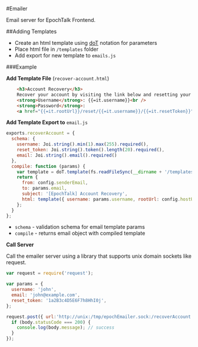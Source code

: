 #Emailer

Email server for EpochTalk Frontend.

##Adding Templates
* Create an html template using [doT](http://olado.github.io/doT/index.html) notation for parameters
* Place html file in `/templates` folder
* Add export for new template to `emails.js`

###Example

**Add Template File** (`recover-account.html`)
```html
    <h3>Account Recovery</h3>
    Recover your account by visiting the link below and resetting your password:<br /><br />
    <strong>Username</strong>: {{=it.username}}<br />
    <strong>Password</strong>:
    <a href="{{=it.rootUrl}}/reset/{{=it.username}}/{{=it.resetToken}}">Reset</a>
```

**Add Template Export to** `email.js`
```js
exports.recoverAccount = {
  schema: {
    username: Joi.string().min(1).max(255).required(),
    reset_token: Joi.string().token().length(20).required(),
    email: Joi.string().email().required()
  },
  compile: function (params) {
    var template = doT.template(fs.readFileSync(__dirname + '/templates/recover-account.html'));
    return {
      from: config.senderEmail,
      to: params.email,
      subject: '[EpochTalk] Account Recovery',
      html: template({ username: params.username, rootUrl: config.hostUrl, resetToken: params.resetToken})
    };
  }
};
```
* `schema` - validation schema for email template params
* `compile` - returns email object with compiled template

**Call Server**

Call the emailer server using a library that supports unix domain sockets like request.
```js
var request = require('request');

var params = {
  username: 'john',
  email: 'john@example.com',
  reset_token: '1a2B3c4D5E6F7h8HhI0j',
};

request.post({ url:'http://unix:/tmp/epochEmailer.sock:/recoverAccount', formData: params }, function(err, res, body) {
  if (body.statusCode === 200) {
    console.log(body.message); // success
  }
});
```